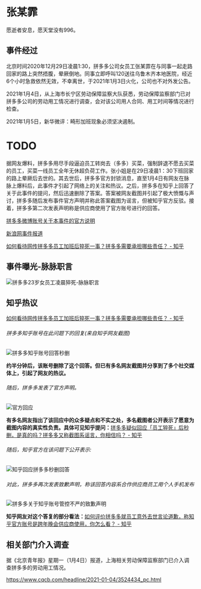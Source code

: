 # 张某霏

愿逝者安息，愿天堂没有996。

## 事件经过

北京时间2020年12月29日凌晨1:30，拼多多公司女员工张某霏在与同事一起走路回家的路上突然捂腹，晕厥倒地。同事立即呼叫120送往乌鲁木齐本地医院，经近6个小时急救依然无效，不幸离世，于2021年1月3日火化，公司也不对外发公告。

2021年1月4日，从上海市长宁区劳动保障监察大队获悉，劳动保障监察部门已对拼多多公司的劳动用工情况进行调查，会对该公司用人合同、用工时间等情况进行检查。

2021年1月5日，新华微评：畸形加班现象必须坚决遏制。

# TODO

据网友爆料，拼多多用尽手段逼迫员工转岗去（多多）买菜，强制辞退不愿去买菜的员工，买菜一线员工全年无休超负荷工作。张小姐是在29日凌晨1：30下班回家的路上晕厥后去世的。其去世后，拼多多官方封锁消息，直至1月4日有网友在脉脉上爆料后，此事件才引起了网络上的关注和热议。之后，拼多多在知乎上回答了关于此事件的提问，然后迅速删除了答案。答案被网友截图并引起了极大愤慨与声讨，拼多多随后发布事件官方声明并称此答案截图为谣言，但被知乎官方反驳。接着，拼多多第二次发表声明称是供应商使用了官方账号进行的回答。

[拼多多微博账号关于本事件的官方说明](https://weibo.com/5692605404/JBEkamGFH?from=page_1006065692605404_profile&wvr=6&mod=weibotime)

[新浪网事件报道](https://news.sina.com.cn/o/2021-01-04/doc-iiznezxt0562683.shtml)

[如何看待网传拼多多员工加班后猝死一事？拼多多需要承担哪些责任？ - 知乎 ](https://www.zhihu.com/question/437702180)

## 事件曝光-脉脉职言

![拼多多23岁女员工凌晨猝死-脉脉职言](事件曝光-脉脉职言.jpg)

## 知乎热议

[如何看待网传拼多多员工加班后猝死一事？拼多多需要承担哪些责任？ - 知乎 ](https://www.zhihu.com/question/437702180)

###### 拼多多知乎账号在此问题下的回复(来自知乎网友截图)

![拼多多知乎账号回答秒删](拼多多知乎账号回答秒删.jpg)

**约半分钟后，该账号删除了这个回答。但已有多名网友截图并分享到了多个社交媒体上，引起了网友的热议。**

###### 随后，拼多多发表了官方声明。

![官方回应](拼多多对本事件的官方回应.jpg)

**有多名网友指出了该回应中的众多疑点和不实之处，多名截图者公开表示了愿意为截图内容的真实性负责。具体可见知乎提问：**[拼多多疑似回应「员工猝死」后秒删，是真的吗？拼多多又称截图系谣言，你相信吗？ - 知乎 ](https://www.zhihu.com/question/437783708)

###### 随后，知乎官方在该问题下公开表示:

![知乎回应拼多多秒删回答](知乎回应拼多多秒删回答.png)

###### 对此，拼多多再次发表致歉声明，称该回答内容系合作供应商员工用个人手机发布

![拼多多关于知乎账号管控不严的致歉声明](拼多多关于知乎账号管控不严的致歉声明.jpg)

**知乎网友对这个答复的部分看法：**[如何评价拼多多就员工意外去世言论道歉，称知乎官方账号是跨年晚会供应商使用，你怎么看？ - 知乎 ](https://www.zhihu.com/question/437854182)

## 相关部门介入调查

据《北京青年报》星期一（1月4日）报道，上海相关劳动保障监察部门已介入调查拼多多的劳动用工情况。

https://www.cqcb.com/headline/2021-01-04/3524434_pc.html
